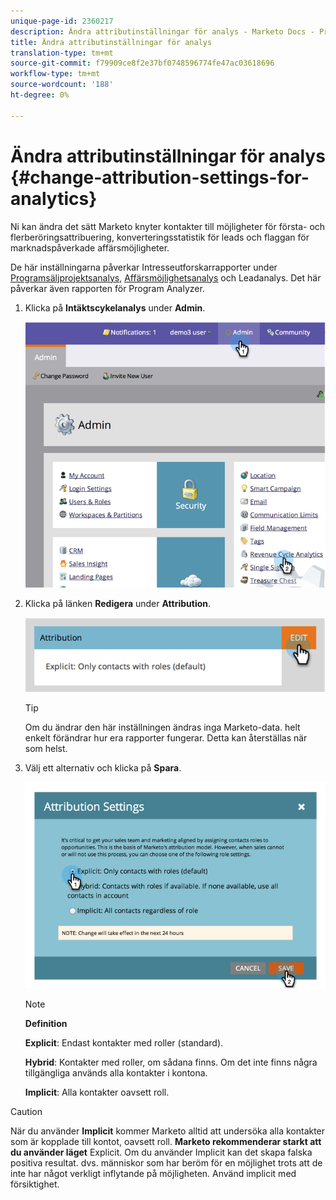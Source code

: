 ```yaml
---
unique-page-id: 2360217
description: Ändra attributinställningar för analys - Marketo Docs - Produktdokumentation
title: Ändra attributinställningar för analys
translation-type: tm+mt
source-git-commit: f79909ce8f2e37bf0748596774fe47ac03618696
workflow-type: tm+mt
source-wordcount: '188'
ht-degree: 0%

---
```



# Ändra attributinställningar för analys {#change-attribution-settings-for-analytics}

Ni kan ändra det sätt Marketo knyter kontakter till möjligheter för första- och flerberöringsattribuering, konverteringsstatistik för leads och flaggan för marknadspåverkade affärsmöjligheter.

De här inställningarna påverkar Intresseutforskarrapporter under [Programsäljprojektsanalys](/help/marketo/product-docs/reporting/revenue-cycle-analytics/program-analytics/understanding-the-program-opportunity-analysis-area.md), [Affärsmöjlighetsanalys](/help/marketo/product-docs/reporting/revenue-cycle-analytics/revenue-explorer/understanding-opportunity-analysis-in-revenue-explorer.md) och Leadanalys. Det här påverkar även rapporten för Program Analyzer.

1. Klicka på **Intäktscykelanalys** under **Admin**.

   ![](assets/image2014-9-24-11-3a55-3a19.png)

1. Klicka på länken **Redigera** under **Attribution**.

   ![](assets/image2014-9-24-11-3a56-3a33.png)

   >[!TIP]
   >
   >Om du ändrar den här inställningen ändras inga Marketo-data. helt enkelt förändrar hur era rapporter fungerar. Detta kan återställas när som helst.

1. Välj ett alternativ och klicka på **Spara**.

   ![](assets/image2014-9-24-11-3a57-3a39.png)

   >[!NOTE]
   >
   >**Definition**
   >
   >**Explicit**: Endast kontakter med roller (standard).
   >
   >**Hybrid**: Kontakter med roller, om sådana finns. Om det inte finns några tillgängliga används alla kontakter i kontona.
   >
   >**Implicit**: Alla kontakter oavsett roll.

>[!CAUTION]
>
>När du använder **Implicit** kommer Marketo alltid att undersöka alla kontakter som är kopplade till kontot, oavsett roll. **Marketo rekommenderar starkt att du använder läget** Explicit. Om du använder Implicit kan det skapa falska positiva resultat. dvs. människor som har beröm för en möjlighet trots att de inte har något verkligt inflytande på möjligheten. Använd implicit med försiktighet.
